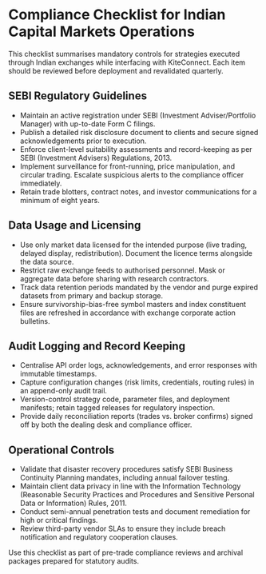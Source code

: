 # Compliance Checklist for Indian Capital Markets Operations

This checklist summarises mandatory controls for strategies executed through Indian exchanges while interfacing with KiteConnect. Each item should be reviewed before deployment and revalidated quarterly.

## SEBI Regulatory Guidelines
- Maintain an active registration under SEBI (Investment Adviser/Portfolio Manager) with up-to-date Form C filings.
- Publish a detailed risk disclosure document to clients and secure signed acknowledgements prior to execution.
- Enforce client-level suitability assessments and record-keeping as per SEBI (Investment Advisers) Regulations, 2013.
- Implement surveillance for front-running, price manipulation, and circular trading. Escalate suspicious alerts to the compliance officer immediately.
- Retain trade blotters, contract notes, and investor communications for a minimum of eight years.

## Data Usage and Licensing
- Use only market data licensed for the intended purpose (live trading, delayed display, redistribution). Document the licence terms alongside the data source.
- Restrict raw exchange feeds to authorised personnel. Mask or aggregate data before sharing with research contractors.
- Track data retention periods mandated by the vendor and purge expired datasets from primary and backup storage.
- Ensure survivorship-bias-free symbol masters and index constituent files are refreshed in accordance with exchange corporate action bulletins.

## Audit Logging and Record Keeping
- Centralise API order logs, acknowledgements, and error responses with immutable timestamps.
- Capture configuration changes (risk limits, credentials, routing rules) in an append-only audit trail.
- Version-control strategy code, parameter files, and deployment manifests; retain tagged releases for regulatory inspection.
- Provide daily reconciliation reports (trades vs. broker confirms) signed off by both the dealing desk and compliance officer.

## Operational Controls
- Validate that disaster recovery procedures satisfy SEBI Business Continuity Planning mandates, including annual failover testing.
- Maintain client data privacy in line with the Information Technology (Reasonable Security Practices and Procedures and Sensitive Personal Data or Information) Rules, 2011.
- Conduct semi-annual penetration tests and document remediation for high or critical findings.
- Review third-party vendor SLAs to ensure they include breach notification and regulatory cooperation clauses.

Use this checklist as part of pre-trade compliance reviews and archival packages prepared for statutory audits.
